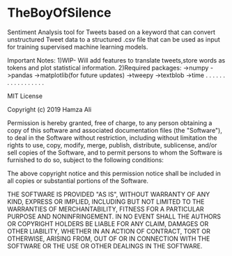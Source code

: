 # TheBoyOfSilence
Sentiment Analysis tool for Tweets based on a keyword that can convert unstructured Tweet data to a structured .csv file that can be used as input for training supervised machine learning models. 


Important Notes:
1)WIP- Will add features to translate tweets,store words as tokens and plot statistical information.
2)Required packages:
  ->numpy
  ->pandas
  ->matplotlib(for future updates)
  ->tweepy
  ->textblob
  ->time
.
.
.
.
.
.
.
.
.
.
.
.
.
.
.
.
.


MIT License

Copyright (c) 2019 Hamza Ali

Permission is hereby granted, free of charge, to any person obtaining a copy
of this software and associated documentation files (the "Software"), to deal
in the Software without restriction, including without limitation the rights
to use, copy, modify, merge, publish, distribute, sublicense, and/or sell
copies of the Software, and to permit persons to whom the Software is
furnished to do so, subject to the following conditions:

The above copyright notice and this permission notice shall be included in all
copies or substantial portions of the Software.

THE SOFTWARE IS PROVIDED "AS IS", WITHOUT WARRANTY OF ANY KIND, EXPRESS OR
IMPLIED, INCLUDING BUT NOT LIMITED TO THE WARRANTIES OF MERCHANTABILITY,
FITNESS FOR A PARTICULAR PURPOSE AND NONINFRINGEMENT. IN NO EVENT SHALL THE
AUTHORS OR COPYRIGHT HOLDERS BE LIABLE FOR ANY CLAIM, DAMAGES OR OTHER
LIABILITY, WHETHER IN AN ACTION OF CONTRACT, TORT OR OTHERWISE, ARISING FROM,
OUT OF OR IN CONNECTION WITH THE SOFTWARE OR THE USE OR OTHER DEALINGS IN THE
SOFTWARE.
